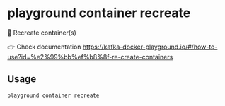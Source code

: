 # playground container recreate

💫 Recreate container(s)  
  
👉 Check documentation https://kafka-docker-playground.io/#/how-to-use?id=%e2%99%bb%ef%b8%8f-re-create-containers

## Usage

```bash
playground container recreate
```


